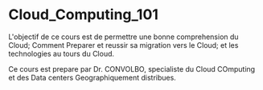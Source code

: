 # Cloud_Computing_101

L'objectif de ce cours est de permettre une bonne comprehension du Cloud;
Comment Preparer et reussir sa migration vers le Cloud; et les technologies au tours du Cloud.

Ce cours est prepare par Dr. CONVOLBO, specialiste du Cloud COmputing et des Data centers Geographiquement distribues.
